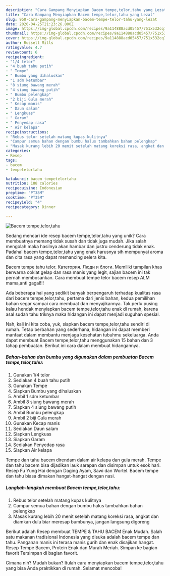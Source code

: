 ```yaml
---
description: "Cara Gampang Menyiapkan Bacem tempe,telor,tahu yang Lezat"
title: "Cara Gampang Menyiapkan Bacem tempe,telor,tahu yang Lezat"
slug: 950-cara-gampang-menyiapkan-bacem-tempe-telor-tahu-yang-lezat
date: 2020-04-25T21:23:26.800Z
image: https://img-global.cpcdn.com/recipes/9a114888acd05457/751x532cq70/bacem-tempetelortahu-foto-resep-utama.jpg
thumbnail: https://img-global.cpcdn.com/recipes/9a114888acd05457/751x532cq70/bacem-tempetelortahu-foto-resep-utama.jpg
cover: https://img-global.cpcdn.com/recipes/9a114888acd05457/751x532cq70/bacem-tempetelortahu-foto-resep-utama.jpg
author: Russell Mills
ratingvalue: 4.7
reviewcount: 6
recipeingredient:
- "1/4 telor"
- "4 buah tahu putih"
- " Tempe"
- " Bumbu yang dihaluskan"
- "1 sdm ketumbar"
- "8 siung bawang merah"
- "4 siung bawang putih"
- " Bumbu pelengkap"
- "2 biji Gula merah"
- " Kecap manis"
- " Daun salam"
- " Lengkuas"
- " Garam"
- " Penyedap rasa"
- " Air kelapa"
recipeinstructions:
- "Rebus telor setelah matang kupas kulitnya"
- "Campur semua bahan dengan bumbu halus tambahkan bahan pelengkap"
- "Masak kurang lebih 20 menit setelah matang koreksi rasa, angkat dan diamkan dulu biar meresap bumbunya, jangan langsung digoreng"
categories:
- Resep
tags:
- bacem
- tempetelortahu

katakunci: bacem tempetelortahu 
nutrition: 188 calories
recipecuisine: Indonesian
preptime: "PT38M"
cooktime: "PT35M"
recipeyield: "4"
recipecategory: Dinner

---
```



![Bacem tempe,telor,tahu](https://img-global.cpcdn.com/recipes/9a114888acd05457/751x532cq70/bacem-tempetelortahu-foto-resep-utama.jpg)

Sedang mencari ide resep bacem tempe,telor,tahu yang unik? Cara membuatnya memang tidak susah dan tidak juga mudah. Jika salah mengolah maka hasilnya akan hambar dan justru cenderung tidak enak. Padahal bacem tempe,telor,tahu yang enak harusnya sih mempunyai aroma dan cita rasa yang dapat memancing selera kita.

Bacem tempe tahu telor. Категория. Люди и блоги. Memiliki tampilan khas berwarna coklat gelap dan rasa manis yang legit, sajian bacem ini tak pernah membosankan. Cara membuat tempe telor bacem resep ALM mama,anti gagal!!!

Ada beberapa hal yang sedikit banyak berpengaruh terhadap kualitas rasa dari bacem tempe,telor,tahu, pertama dari jenis bahan, kedua pemilihan bahan segar sampai cara membuat dan menyajikannya. Tak perlu pusing kalau hendak menyiapkan bacem tempe,telor,tahu enak di rumah, karena asal sudah tahu triknya maka hidangan ini dapat menjadi suguhan spesial.


Nah, kali ini kita coba, yuk, siapkan bacem tempe,telor,tahu sendiri di rumah. Tetap berbahan yang sederhana, hidangan ini dapat memberi manfaat dalam membantu menjaga kesehatan tubuhmu sekeluarga. Anda dapat membuat Bacem tempe,telor,tahu menggunakan 15 bahan dan 3 tahap pembuatan. Berikut ini cara dalam membuat hidangannya.

<!--inarticleads1-->

##### Bahan-bahan dan bumbu yang digunakan dalam pembuatan Bacem tempe,telor,tahu:

1. Gunakan 1/4 telor
1. Sediakan 4 buah tahu putih
1. Gunakan  Tempe
1. Siapkan  Bumbu yang dihaluskan
1. Ambil 1 sdm ketumbar
1. Ambil 8 siung bawang merah
1. Siapkan 4 siung bawang putih
1. Ambil  Bumbu pelengkap
1. Ambil 2 biji Gula merah
1. Gunakan  Kecap manis
1. Sediakan  Daun salam
1. Siapkan  Lengkuas
1. Siapkan  Garam
1. Sediakan  Penyedap rasa
1. Siapkan  Air kelapa


Tempe dan tahu bacem direndam dalam air kelapa dan gula merah. Tempe dan tahu bacem bisa dijadikan lauk sarapan dan disimpan untuk esok hari. Resep Fu Yung Hai dengan Daging Ayam, Sawi dan Wortel. Bacem tempe dan tahu biasa dimakan hangat-hangat dengan nasi. 

<!--inarticleads2-->

##### Langkah-langkah membuat Bacem tempe,telor,tahu:

1. Rebus telor setelah matang kupas kulitnya
1. Campur semua bahan dengan bumbu halus tambahkan bahan pelengkap
1. Masak kurang lebih 20 menit setelah matang koreksi rasa, angkat dan diamkan dulu biar meresap bumbunya, jangan langsung digoreng


Berikut adalah Resep membuat TEMPE &amp; TAHU BACEM Enak Mudah. Salah satu makanan tradisional Indonesia yang disuka adalah bacem tempe dan tahu. Panganan manis ini terasa manis gurih dan enak disajikan hangat. Resep Tempe Bacem, Protein Enak dan Murah Meriah. Simpan ke bagian favorit Tersimpan di bagian favorit. 

Gimana nih? Mudah bukan? Itulah cara menyiapkan bacem tempe,telor,tahu yang bisa Anda praktikkan di rumah. Selamat mencoba!

